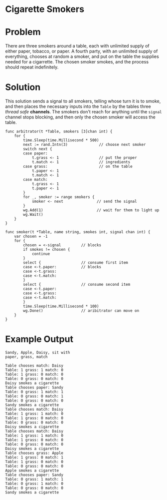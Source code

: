 # Cigarette Smokers

# Problem

There are three smokers around a table, each with unlimited supply of either paper, tobacco, or paper. A fourth party, with an unlimited supply of everything, chooses at random a smoker, and put on the table the supplies needed for a cigarrette. The chosen smoker smokes, and the process should repeat indefinitely.

# Solution

This solution sends a signal to all smokers, telling whose turn it is to smoke, and then places the necessary inputs into the `Table` by the tables three _thread safe_ **channels**. The smokers don't reach for anything until the `signal` channel stops blocking, and then only the chosen smoker will access the table.

```
func arbitrator(t *Table, smokers [3]chan int) {
    for {
        time.Sleep(time.Millisecond * 500)
        next := rand.Intn(3)              // choose next smoker
        switch next {
        case paper:
            t.grass <- 1                  // put the proper
            t.match <- 1                  // ingredients
        case grass:                       // on the table
            t.paper <- 1
            t.match <- 1
        case match:
            t.grass <- 1
            t.paper <- 1
        }
        for _, smoker := range smokers {
            smoker <- next               // send the signal
        }
        wg.Add(1)                        // wait for them to light up
        wg.Wait()
    }
}

func smoker(t *Table, name string, smokes int, signal chan int) {
    var chosen = -1
    for {
        chosen = <-signal         // blocks
        if smokes != chosen {
            continue
        }
        select {                  // consume first item
        case <-t.paper:           // blocks
        case <-t.grass:
        case <-t.match:
        }
        select {                  // consume second item
        case <-t.paper:
        case <-t.grass:
        case <-t.match:
        }
        time.Sleep(time.Millisecond * 100)
        wg.Done()                 // aribitrator can move on
    }
}
```


# Example Output

```
Sandy, Apple, Daisy, sit with
paper, grass, match

Table chooses match: Daisy
Table: 1 grass: 1 match: 0
Table: 1 grass: 0 match: 0
Table: 0 grass: 0 match: 0
Daisy smokes a cigarette
Table chooses paper: Sandy
Table: 0 grass: 1 match: 1
Table: 0 grass: 0 match: 1
Table: 0 grass: 0 match: 0
Sandy smokes a cigarette
Table chooses match: Daisy
Table: 1 grass: 1 match: 0
Table: 1 grass: 0 match: 0
Table: 0 grass: 0 match: 0
Daisy smokes a cigarette
Table chooses match: Daisy
Table: 1 grass: 1 match: 0
Table: 1 grass: 0 match: 0
Table: 0 grass: 0 match: 0
Daisy smokes a cigarette
Table chooses grass: Apple
Table: 1 grass: 0 match: 1
Table: 1 grass: 0 match: 0
Table: 0 grass: 0 match: 0
Apple smokes a cigarette
Table chooses paper: Sandy
Table: 0 grass: 1 match: 1
Table: 0 grass: 1 match: 0
Table: 0 grass: 0 match: 0
Sandy smokes a cigarette
```

